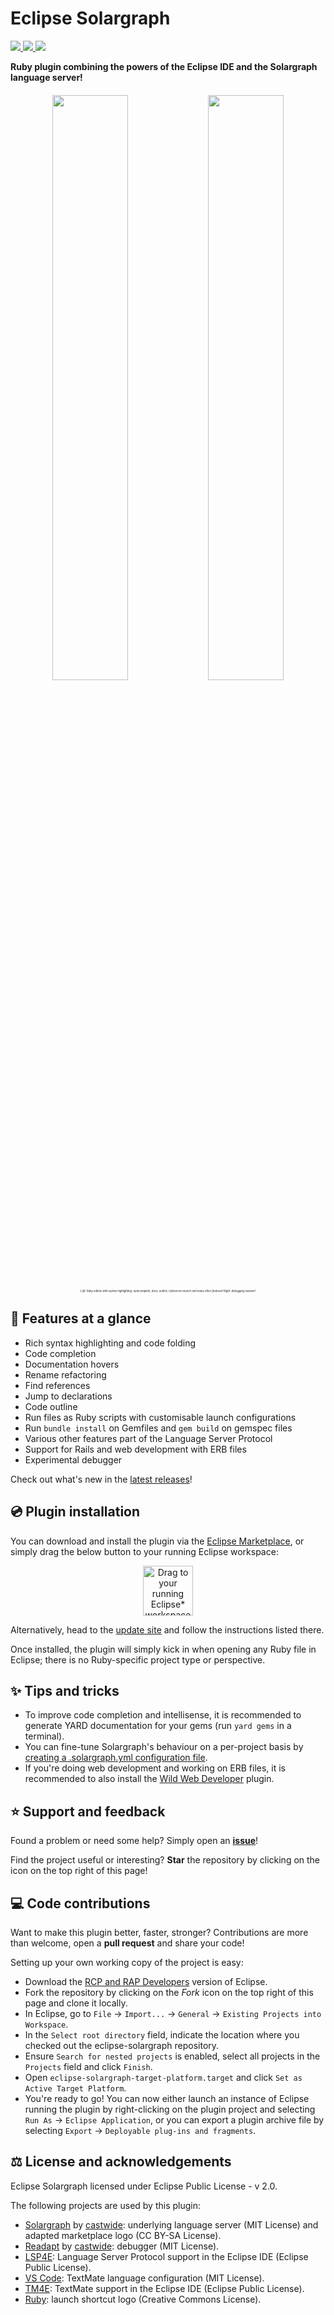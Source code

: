 # Eclipse Solargraph 
<a href="https://marketplace.eclipse.org/content/ruby-solargraph">
<img src ="https://img.shields.io/eclipse-marketplace/v/ruby-solargraph.svg" />
</a>
<a href="https://marketplace.eclipse.org/content/ruby-solargraph">
<img src ="https://img.shields.io/eclipse-marketplace/favorites/ruby-solargraph.svg" />
</a>
<a href="https://marketplace.eclipse.org/content/ruby-solargraph">
<img src ="https://img.shields.io/eclipse-marketplace/dt/ruby-solargraph.svg" />
</a>

**Ruby plugin combining the powers of the Eclipse IDE and the Solargraph language server!**

<p align="center" style="font-size:5px;">
<br />
<img src ="https://github.com/PyvesB/eclipse-solargraph/blob/master/images/editor.png?raw=true" width="49%" />
<img src ="https://github.com/PyvesB/eclipse-solargraph/blob/master/images/debugger.png?raw=true" width="49%" />
<br />
<i><sub>Left: Ruby edition with syntax highlighting, autocomplete, docs, outline, references search and many other features! Right: debugging session!</sub></i>
</p>

## :gem: Features at a glance

* Rich syntax highlighting and code folding
* Code completion
* Documentation hovers
* Rename refactoring
* Find references
* Jump to declarations
* Code outline
* Run files as Ruby scripts with customisable launch configurations
* Run `bundle install` on Gemfiles and `gem build` on gemspec files
* Various other features part of the Language Server Protocol
* Support for Rails and web development with ERB files
* Experimental debugger

Check out what's new in the [latest releases](https://github.com/PyvesB/eclipse-solargraph/releases)!

## :cd: Plugin installation

You can download and install the plugin via the [Eclipse Marketplace](https://marketplace.eclipse.org/content/ruby-solargraph/), or simply drag the below button to your running Eclipse workspace:

<p align="center">
<a href="http://marketplace.eclipse.org/marketplace-client-intro?mpc_install=4611382" class="drag" title="Drag to your running Eclipse* workspace. *Requires Eclipse Marketplace Client"><img style="width:80px;" typeof="foaf:Image" class="img-responsive" src="https://marketplace.eclipse.org/sites/all/themes/solstice/public/images/marketplace/btn-install.svg" alt="Drag to your running Eclipse* workspace. *Requires Eclipse Marketplace Client" /></a>
</p>

Alternatively, head to the [update site](https://pyvesb.github.io/eclipse-solargraph/) and follow the instructions listed there.

Once installed, the plugin will simply kick in when opening any Ruby file in Eclipse; there is no Ruby-specific project type or perspective.

## :sparkles: Tips and tricks

* To improve code completion and intellisense, it is recommended to generate YARD documentation for your gems (run `yard gems` in a terminal).
* You can fine-tune Solargraph's behaviour on a per-project basis by [creating a .solargraph.yml configuration file](https://solargraph.org/guides/configuration).
* If you're doing web development and working on ERB files, it is recommended to also install the [Wild Web Developer](https://github.com/eclipse/wildwebdeveloper) plugin.

## :star: Support and feedback

Found a problem or need some help? Simply open an [**issue**](https://github.com/PyvesB/eclipse-solargraph/issues)!

Find the project useful or interesting? **Star** the repository by clicking on the icon on the top right of this page!

## :computer: Code contributions

Want to make this plugin better, faster, stronger? Contributions are more than welcome, open a **pull request** and share your code!

Setting up your own working copy of the project is easy:
* Download the [RCP and RAP Developers](https://eclipse.org/downloads/eclipse-packages/) version of Eclipse.
* Fork the repository by clicking on the *Fork* icon on the top right of this page and clone it locally.
* In Eclipse, go to `File` -> `Import...` -> `General` -> `Existing Projects into Workspace`.
* In the `Select root directory` field, indicate the location where you checked out the eclipse-solargraph repository.
* Ensure `Search for nested projects` is enabled, select all projects in the `Projects` field and click `Finish`.
* Open `eclipse-solargraph-target-platform.target` and click `Set as Active Target Platform`.
* You're ready to go! You can now either launch an instance of Eclipse running the plugin by right-clicking on the plugin project and selecting `Run As` -> `Eclipse Application`, or you can export a plugin archive file by selecting `Export` -> `Deployable plug-ins and fragments`.

## :balance_scale: License and acknowledgements

Eclipse Solargraph licensed under Eclipse Public License - v 2.0.

The following projects are used by this plugin:
* [Solargraph](http://solargraph.org/) by [castwide](https://github.com/castwide): underlying language server (MIT License) and adapted marketplace logo (CC BY-SA License).
* [Readapt](https://github.com/castwide/readapt) by [castwide](https://github.com/castwide): debugger (MIT License).
* [LSP4E](https://projects.eclipse.org/projects/technology.lsp4e): Language Server Protocol support in the Eclipse IDE (Eclipse Public License).
* [VS Code](https://code.visualstudio.com/): TextMate language configuration (MIT License).
* [TM4E](https://projects.eclipse.org/projects/technology.tm4e): TextMate support in the Eclipse IDE (Eclipse Public License).
* [Ruby](https://www.ruby-lang.org): launch shortcut logo (Creative Commons License).
